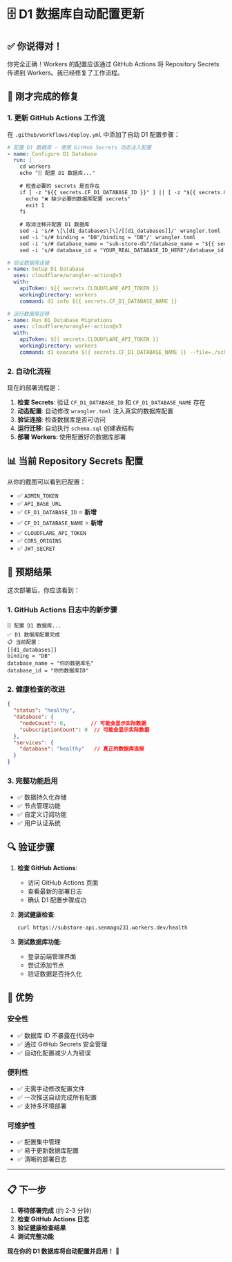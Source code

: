 # 🗄️ **D1 数据库自动配置更新**

## ✅ **你说得对！**

你完全正确！Workers 的配置应该通过 GitHub Actions 将 Repository Secrets 传递到 Workers。我已经修复了工作流程。

## 🔧 **刚才完成的修复**

### **1. 更新 GitHub Actions 工作流**

在 `.github/workflows/deploy.yml` 中添加了自动 D1 配置步骤：

```yaml
# 配置 D1 数据库 - 使用 GitHub Secrets 动态注入配置
- name: Configure D1 Database
  run: |
    cd workers
    echo "🗄️ 配置 D1 数据库..."
    
    # 检查必要的 secrets 是否存在
    if [ -z "${{ secrets.CF_D1_DATABASE_ID }}" ] || [ -z "${{ secrets.CF_D1_DATABASE_NAME }}" ]; then
      echo "❌ 缺少必要的数据库配置 secrets"
      exit 1
    fi
    
    # 取消注释并配置 D1 数据库
    sed -i 's/# \[\[d1_databases\]\]/[[d1_databases]]/' wrangler.toml
    sed -i 's/# binding = "DB"/binding = "DB"/' wrangler.toml
    sed -i 's/# database_name = "sub-store-db"/database_name = "${{ secrets.CF_D1_DATABASE_NAME }}"/' wrangler.toml
    sed -i 's/# database_id = "YOUR_REAL_DATABASE_ID_HERE"/database_id = "${{ secrets.CF_D1_DATABASE_ID }}"/' wrangler.toml

# 验证数据库连接
- name: Setup D1 Database
  uses: cloudflare/wrangler-action@v3
  with:
    apiToken: ${{ secrets.CLOUDFLARE_API_TOKEN }}
    workingDirectory: workers
    command: d1 info ${{ secrets.CF_D1_DATABASE_NAME }}

# 运行数据库迁移
- name: Run D1 Database Migrations
  uses: cloudflare/wrangler-action@v3
  with:
    apiToken: ${{ secrets.CLOUDFLARE_API_TOKEN }}
    workingDirectory: workers
    command: d1 execute ${{ secrets.CF_D1_DATABASE_NAME }} --file=./schema.sql
```

### **2. 自动化流程**

现在的部署流程是：

1. **检查 Secrets**: 验证 `CF_D1_DATABASE_ID` 和 `CF_D1_DATABASE_NAME` 存在
2. **动态配置**: 自动修改 `wrangler.toml` 注入真实的数据库配置
3. **验证连接**: 检查数据库是否可访问
4. **运行迁移**: 自动执行 `schema.sql` 创建表结构
5. **部署 Workers**: 使用配置好的数据库部署

## 📊 **当前 Repository Secrets 配置**

从你的截图可以看到已配置：
- ✅ `ADMIN_TOKEN`
- ✅ `API_BASE_URL` 
- ✅ `CF_D1_DATABASE_ID` ⭐ **新增**
- ✅ `CF_D1_DATABASE_NAME` ⭐ **新增**
- ✅ `CLOUDFLARE_API_TOKEN`
- ✅ `CORS_ORIGINS`
- ✅ `JWT_SECRET`

## 🚀 **预期结果**

这次部署后，你应该看到：

### **1. GitHub Actions 日志中的新步骤**
```
🗄️ 配置 D1 数据库...
✅ D1 数据库配置完成
📋 当前配置：
[[d1_databases]]
binding = "DB"
database_name = "你的数据库名"
database_id = "你的数据库ID"
```

### **2. 健康检查的改进**
```json
{
  "status": "healthy",
  "database": {
    "nodeCount": 0,        // 可能会显示实际数据
    "subscriptionCount": 0  // 可能会显示实际数据
  },
  "services": {
    "database": "healthy"   // 真正的数据库连接
  }
}
```

### **3. 完整功能启用**
- ✅ 数据持久化存储
- ✅ 节点管理功能
- ✅ 自定义订阅功能
- ✅ 用户认证系统

## 🔍 **验证步骤**

1. **检查 GitHub Actions**: 
   - 访问 GitHub Actions 页面
   - 查看最新的部署日志
   - 确认 D1 配置步骤成功

2. **测试健康检查**:
   ```bash
   curl https://substore-api.senmago231.workers.dev/health
   ```

3. **测试数据库功能**:
   - 登录前端管理界面
   - 尝试添加节点
   - 验证数据是否持久化

## 🎉 **优势**

### **安全性**
- ✅ 数据库 ID 不暴露在代码中
- ✅ 通过 GitHub Secrets 安全管理
- ✅ 自动化配置减少人为错误

### **便利性**
- ✅ 无需手动修改配置文件
- ✅ 一次推送自动完成所有配置
- ✅ 支持多环境部署

### **可维护性**
- ✅ 配置集中管理
- ✅ 易于更新数据库配置
- ✅ 清晰的部署日志

---

## 📋 **下一步**

1. **等待部署完成** (约 2-3 分钟)
2. **检查 GitHub Actions 日志**
3. **验证健康检查结果**
4. **测试完整功能**

**现在你的 D1 数据库将自动配置并启用！** 🎉

